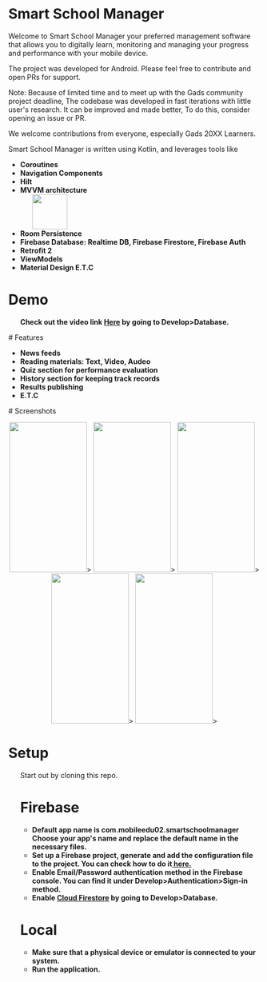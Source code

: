 # Smart School Manager 
Welcome to Smart School Manager your preferred management software that allows you to digitally learn, monitoring and managing your progress and performance with your mobile device.

The project was developed for Android. Please feel free to contribute and open PRs for support.

Note: Because of limited time and to meet up with the Gads community project deadline, The codebase was developed in fast iterations with little user's research. It can be improved and made better, To do this, consider opening an issue or PR.

We welcome contributions from everyone, especially Gads 20XX Learners.

Smart School Manager is written using Kotlin, and leverages tools like
<ul>
<li>
<strong>Coroutines</strong><br>
</li>
<li>
<strong>Navigation Components</strong><br>
</li>
<li>
<strong>Hilt</strong><br>
</li>
<li>
<strong>MVVM architecture</strong><br>
<ol>
<img src="https://user-images.githubusercontent.com/35488181/94847777-f02bdf80-041a-11eb-8115-0f92748890ea.png" width="70">

</ol>
</li>
<li>
<strong>Room Persistence</strong><br>
<ol>
</ol>
</li>
<li>
<strong>Firebase Database: Realtime DB, Firebase Firestore, Firebase Auth</strong><br>
<ol>
</ol>
</li>
<li>
<strong>Retrofit 2</strong><br>
</li>
<li>
<strong>ViewModels</strong><br>
</li>
<li>
<strong>Material Design E.T.C</strong><br>
</li>
</ul>

# Demo
<ul>
<strong>Check out the video link <a href="https://gads-20-20.slack.com/files/U015J6K7AR0/F01DPRB4EQ3/2020_10_30_14_02_23_58.mp4"> Here</a> by going to Develop>Database.</strong><br>
</ul>
# Features
<ul>
<li><strong>News feeds</strong></li>
<li><strong>Reading materials: Text, Video, Audeo</strong><br></li>
<li><strong>Quiz section for performance evaluation</strong></li>
<li><strong>History section for keeping track records</strong><br></li>
<li><strong>Results publishing</strong></li>
<li><strong>E.T.C</strong><br></li>
</ul>
# Screenshots
<p align="center">
  <img src="https://user-images.githubusercontent.com/35488181/96335113-ebe40100-106d-11eb-8192-e78d985b585d.png" width="155" height="300">>
<img src="https://user-images.githubusercontent.com/35488181/96335003-e2a66480-106c-11eb-8036-996e9d0176ce.png" width="155" height="300">>
<img src="https://user-images.githubusercontent.com/35488181/96335002-df12dd80-106c-11eb-9a47-ec9563c9ce68.png" width="155" height="300">>
  <img src="https://user-images.githubusercontent.com/35488181/97099888-44c72100-168e-11eb-9121-5191586fac7b.png" width="155" height="300">>
<img src="https://user-images.githubusercontent.com/35488181/97099886-4264c700-168e-11eb-8a4a-41d2b62c1e06.png" width="155" height="300">>
</p>

# Setup
<ul>
Start out by cloning this repo.

# Firebase
<ul>
<li><strong>Default app name is com.mobileedu02.smartschoolmanager Choose your app's name and replace the default name in the necessary files. </strong></li>
<li>
<strong>Set up a Firebase project, generate and add the configuration file to the project. You can check how to do it<a href="https://firebase.google.com/docs/android/setup"> here.</a></strong><br>
</li>
<li>
<strong>Enable Email/Password authentication method in the Firebase console. You can find it under Develop>Authentication>Sign-in method.</strong><br>
</li>
<li>
<strong>Enable <a href="https://firebase.google.com/docs/firestore"> Cloud Firestore</a> by going to Develop>Database.</strong><br>
</li>
  </ul>
  
# Local
<ul>
<li>
<strong>Make sure that a physical device or emulator is connected to your system.</strong>
</li>
<li>
<strong>Run the application.</strong>
</li>
</ul>
</ul>
<br>
